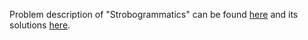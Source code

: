 Problem description of "Strobogrammatics" can be found [here](https://leetcode.com/problems/strobogrammatic-number/solutions/2948502/python-solution/) and its solutions [here]().